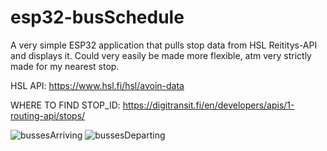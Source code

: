 # esp32-busSchedule

A very simple ESP32 application that pulls stop data from HSL Reititys-API and displays it.
Could very easily be made more flexible, atm very strictly made for my nearest stop.

HSL API: https://www.hsl.fi/hsl/avoin-data

WHERE TO FIND STOP_ID: https://digitransit.fi/en/developers/apis/1-routing-api/stops/

![bussesArriving](https://github.com/user-attachments/assets/4607626c-8220-42ae-9be1-57224c0b4d2c)
![bussesDeparting](https://github.com/user-attachments/assets/b8f69cf5-8912-4b71-94b5-c15bd569982d)
